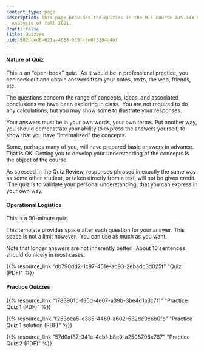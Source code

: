 ```yaml
---
content_type: page
description: This page provides the quizzes in the MIT course IDS.333 Risk and Decision
  Analysis of fall 2021.
draft: false
title: Quizzes
uid: 582dced8-621a-4658-935f-fe0f5304a4bf
---
```

#### Nature of Quiz

This is an “open-book” quiz.  As it would be in professional practice, you can seek out and obtain answers from your notes, texts, the web, friends, etc.

The questions concern the range of concepts, ideas, and associated conclusions we have been exploring in class.  You are not required to do any calculations, but you may show some to illustrate your responses.

Your answers must be in your own words, your own terms. Put another way, you should demonstrate your ability to express the answers yourself, to show that you have “internalized” the concepts.

Some, perhaps many of you, will have prepared basic answers in advance. That is OK. Getting you to develop your understanding of the concepts is the object of the course.

As stressed in the Quiz Review, responses phrased in exactly the same way as some other student, or taken directly from a text, will not be given credit.  The quiz is to validate your personal understanding, that you can express in your own way.

#### Operational Logistics

This is a 90-minute quiz.

This template provides space after each question for your answer. This space is not a limit however.  You can use as much as you want.

Note that longer answers are not inherently better!  About 10 sentences should do nicely in most cases.

{{% resource_link "db790dd2-1c97-451e-ad93-2ebadc3d025f" "Quiz (PDF)" %}}

#### Practice Quizzes

{{% resource_link "1783901b-f35d-4e07-a39b-3be4d1a3c7f1" "Practice Quiz 1 (PDF)" %}}

{{% resource_link "f253bea5-c385-4469-a602-582de0c6b0fb" "Practice Quiz 1 solution (PDF)" %}}

{{% resource_link "57d0af87-341e-4ebf-b8e0-a2508706e767" "Practice Quiz 2 (PDF)" %}}